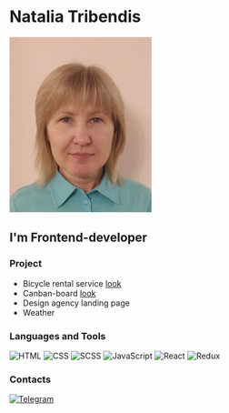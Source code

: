 # Natalia Tribendis

![photo](https://github.com/Natali0258/Natali0258/blob/main/assets/photo.jpg)

## I'm Frontend-developer

### Project
- Bicycle rental service  [look](https://natali0258.github.io/Final_Project/)
- Canban-board  [look](https://natali0258.github.io/Kanban-board/) 
- Design agency landing page  
- Weather

### Languages and Tools
![HTML](https://img.shields.io/badge/-HTML-E65100?style=fot-the-badge&logo=HTML&logoColor=E65100)
![CSS](https://img.shields.io/badge/-CSS-2D98D4?style=fot-the-badge&logo=CSS&logoColor=2D98D4)
![SCSS](https://img.shields.io/badge/-SCSS-C76495?style=fot-the-badge&logo=SCSS&logoColor=2D98D4)
![JavaScript](https://img.shields.io/badge/-JavaScript-090909?style=fot-the-badge&logo=JavaScript&logoColor=FBD60B)
![React](https://img.shields.io/badge/-React-57A4FF?style=fot-the-badge&logo=React&logoColor=004FAC)
![Redux](https://img.shields.io/badge/-Redux-EFEFEF?style=fot-the-badge&logo=Redux&logoColor=6C4EB0)

### Contacts
[![Telegram](https://img.shields.io/badge/-Telegram-090909?style=fot-the-badge&logo=Telegram&logoColor=29B6F6)](https://t.me/Natali0258)


